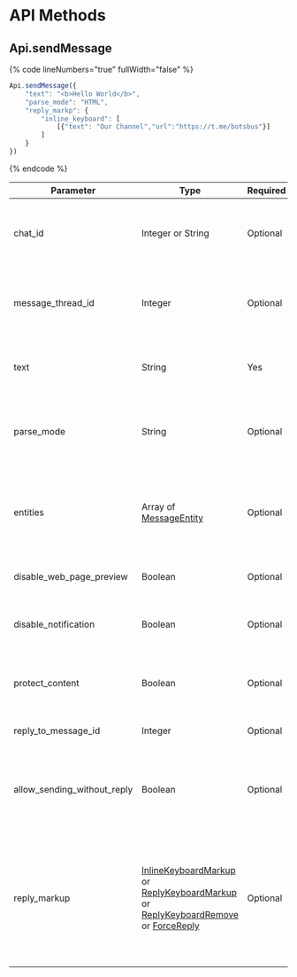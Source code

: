 # API Methods

## Api.sendMessage

{% code lineNumbers="true" fullWidth="false" %}
```javascript
Api.sendMessage({
    "text": "<b>Hello World</b>",
    "parse_mode": "HTML",
    "reply_markp": {
        "inline_keyboard": [
            [{"text": "Our Channel","url":"https://t.me/botsbus"}]
        ]
    }
})    
```
{% endcode %}

<table><thead><tr><th width="198">Parameter</th><th>Type</th><th width="155">Required</th><th>Description</th></tr></thead><tbody><tr><td>chat_id</td><td>Integer or String</td><td>Optional</td><td>Unique identifier for the target chat or username of the target channel (in the format <code>@channelusername</code>)</td></tr><tr><td>message_thread_id</td><td>Integer</td><td>Optional</td><td>Unique identifier for the target message thread (topic) of the forum; for forum supergroups only</td></tr><tr><td>text</td><td>String</td><td>Yes</td><td>Text of the message to be sent, 1-4096 characters after entities parsing</td></tr><tr><td>parse_mode</td><td>String</td><td>Optional</td><td>Mode for parsing entities in the message text. See <a href="https://core.telegram.org/bots/api#formatting-options">formatting options</a> for more details.</td></tr><tr><td>entities</td><td>Array of <a href="https://core.telegram.org/bots/api#messageentity">MessageEntity</a></td><td>Optional</td><td>A JSON-serialized list of special entities that appear in message text, which can be specified instead of <em>parse_mode</em></td></tr><tr><td>disable_web_page_preview</td><td>Boolean</td><td>Optional</td><td>Disables link previews for links in this message</td></tr><tr><td>disable_notification</td><td>Boolean</td><td>Optional</td><td>Sends the message <a href="https://telegram.org/blog/channels-2-0#silent-messages">silently</a>. Users will receive a notification with no sound.</td></tr><tr><td>protect_content</td><td>Boolean</td><td>Optional</td><td>Protects the contents of the sent message from forwarding and saving</td></tr><tr><td>reply_to_message_id</td><td>Integer</td><td>Optional</td><td>If the message is a reply, ID of the original message</td></tr><tr><td>allow_sending_without_reply</td><td>Boolean</td><td>Optional</td><td>Pass <em>True</em> if the message should be sent even if the specified replied-to message is not found</td></tr><tr><td>reply_markup</td><td><a href="https://core.telegram.org/bots/api#inlinekeyboardmarkup">InlineKeyboardMarkup</a> or <a href="https://core.telegram.org/bots/api#replykeyboardmarkup">ReplyKeyboardMarkup</a> or <a href="https://core.telegram.org/bots/api#replykeyboardremove">ReplyKeyboardRemove</a> or <a href="https://core.telegram.org/bots/api#forcereply">ForceReply</a></td><td>Optional</td><td>Additional interface options. A JSON-serialized object for an <a href="https://core.telegram.org/bots/features#inline-keyboards">inline keyboard</a>, <a href="https://core.telegram.org/bots/features#keyboards">custom reply keyboard</a>, instructions to remove reply keyboard or to force a reply from the user.</td></tr></tbody></table>
